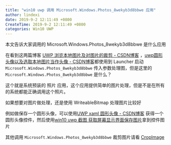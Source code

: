 ```yaml
---
title: "win10 uwp 调用 Microsoft.Windows.Photos_8wekyb3d8bbwe 应用"
author: lindexi
date: 2019-9-2 12:11:49 +0800
CreateTime: 2019-9-2 12:11:49 +0800
categories: Win10 UWP
---
```


本文告诉大家调用的 Microsoft.Windows.Photos_8wekyb3d8bbwe 是什么应用

<!--more-->




<!-- csdn -->
<div id="toc"></div>

在看到这两篇博客 [UWP 浏览本地图片及对图片的裁剪 - CSDN博客](https://blog.csdn.net/github_36704374/article/details/60334156 ) ，[uwp圆形头像以及选取本地图片当作头像 - CSDN博客](https://blog.csdn.net/c1518589418/article/details/80102264#commentsedit )都使用到 Launcher 启动 `Microsoft.Windows.Photos_8wekyb3d8bbwe` 传入参数处理图，但是这里的 `Microsoft.Windows.Photos_8wekyb3d8bbwe` 是什么？

这个就是系统预装的 照片 应用，这个应用提供简单的图片处理，但是不是在所有的系统都能正确调用这个照片。

如果想要对图片做处理，还是使用 WriteableBitmap 处理图片比较好

例如做保存一个圆形头像，可以使用[UWP xaml 圆形头像 - CSDN博客]([图片]https://blog.csdn.net/lindexi_gd/article/details/49757187 ) 获得一个圆形头像控件，然后使用[win10 uwp 截图 获取屏幕显示界面保存图片]([图片]https://lindexi.gitee.io/post/win10-uwp-%E6%88%AA%E5%9B%BE-%E8%8E%B7%E5%8F%96%E5%B1%8F%E5%B9%95%E6%98%BE%E7%A4%BA%E7%95%8C%E9%9D%A2%E4%BF%9D%E5%AD%98%E5%9B%BE%E7%89%87.html )拿到控件图片

其他调用 `Microsoft.Windows.Photos_8wekyb3d8bbwe` 裁剪图片请看 [CropImage](https://gist.github.com/FrayxRulez/c2f1bbfa996ad5751b87 )





